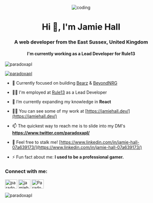 <p align="center"><img src="https://media.giphy.com/media/X2GAT3LStXoOasyYvg/giphy.gif" alt="coding" /></p>

<h1 align="center">Hi 👋, I'm Jamie Hall</h1>
<h3 align="center">A web developer from the East Sussex, United Kingdom</h3>
<h4 align="center">I'm currently working as a Lead Developer for Rule13</h4>

<p align="left"> <img src="https://komarev.com/ghpvc/?username=paradoxapl&label=Profile%20views&color=0e75b6&style=flat" alt="paradoxapl" /> </p>

<p align="left"> <a href="https://twitter.com/paradoxapl" target="blank"><img src="https://img.shields.io/twitter/follow/paradoxapl?logo=twitter&style=for-the-badge" alt="paradoxapl" /></a> </p>

- 🔭 Currently focused on building [Bearz](https://www.twitter.com/bearznft) & [BeyondNRG](https://beyondnrg.com/)

- 🧑‍💼 I'm employed at [Rule13](https://www.rule13.co.uk/) as a Lead Developer

- 🌱 I’m currently expanding my knowledge in **React**

- 👨‍💻 You can see some of my work at [https://jamiehall.dev/](https://jamiehall.dev/)

- 📫 The quickest way to reach me is to slide into my DM's **https://www.twitter.com/paradoxapl/**

- 📄 Feel free to stalk me! [https://www.linkedin.com/in/jamie-hall-07a639173/](https://www.linkedin.com/in/jamie-hall-07a639173/)

- ⚡ Fun fact about me:  **I used to be a professional gamer.**

<h3 align="left">Connect with me:</h3>
<p align="left">
<a href="https://twitter.com/paradoxapl" target="blank"><img align="center" src="https://raw.githubusercontent.com/rahuldkjain/github-profile-readme-generator/master/src/images/icons/Social/twitter.svg" alt="paradoxapl" height="30" width="40" /></a>
<a href="https://linkedin.com/in/jamiehall-dev" target="blank"><img align="center" src="https://raw.githubusercontent.com/rahuldkjain/github-profile-readme-generator/master/src/images/icons/Social/linked-in-alt.svg" alt="jamiehall-dev" height="30" width="40" /></a>
<a href="https://discord.gg/Paradox#5466" target="blank"><img align="center" src="https://raw.githubusercontent.com/rahuldkjain/github-profile-readme-generator/master/src/images/icons/Social/discord.svg" alt="Paradox#5466" height="30" width="40" /></a>
</p>

<p><img align="center" src="https://github-readme-streak-stats.herokuapp.com/?user=paradoxapl&" alt="paradoxapl" /></p>

